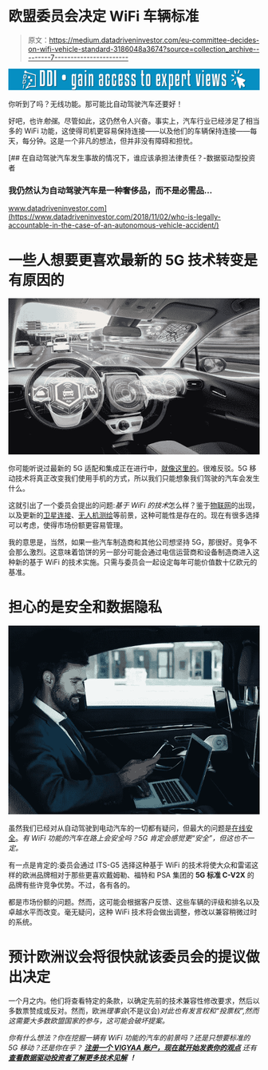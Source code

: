# 欧盟委员会决定 WiFi 车辆标准

> 原文：<https://medium.datadriveninvestor.com/eu-committee-decides-on-wifi-vehicle-standard-3186048a3674?source=collection_archive---------7----------------------->

[![](img/322d16131e989228882370fb80e4710a.png)](http://www.track.datadriveninvestor.com/1B9E)

你听到了吗？无线功能。那可能比自动驾驶汽车还要好！

好吧，也许*勉强*。尽管如此，这仍然令人兴奋。事实上，汽车行业已经涉足了相当多的 WiFi 功能，这使得司机更容易保持连接——以及他们的车辆保持连接——每天，每分钟。这是一个非凡的想法，但并非没有障碍和担忧。

[](https://www.datadriveninvestor.com/2018/11/02/who-is-legally-accountable-in-the-case-of-an-autonomous-vehicle-accident/) [## 在自动驾驶汽车发生事故的情况下，谁应该承担法律责任？-数据驱动型投资者

### 我仍然认为自动驾驶汽车是一种奢侈品，而不是必需品…

www.datadriveninvestor.com](https://www.datadriveninvestor.com/2018/11/02/who-is-legally-accountable-in-the-case-of-an-autonomous-vehicle-accident/) 

# 一些人想要更喜欢最新的 5G 技术转变是有原因的

![](img/1c4f79f50522c976804c1151410a5380.png)

你可能听说过最新的 5G 适配和集成正在进行中，[就像这里的](https://vigyaa.com/@pierre/3-updates-on-5g-mobile-technology-you-have-to-check-out-before-it-f9c30e1c/)。很难反驳。5G 移动技术将真正改变我们使用手机的方式，所以我们只能想象我们驾驶的汽车会发生什么。

这就引出了一个委员会提出的问题:*基于 WiFi 的技术*怎么样？鉴于[物联网](https://vigyaa.com/@pierre/beware-as-the-city-you-live-in-might-get-smarter-than-you-c7d8fe7b/)的出现，以及更新的[卫星连接](https://vigyaa.com/@pierre/amazon-will-be-revolutionizing-the-broadband-internet-market-soon-4e27ac14/)、[无人机测绘](https://vigyaa.com/@pierre/infrastructure-technology-takes-it-to-another-level-with-drone-ma-707de562/)等前景，这种可能性是存在的。现在有很多选择可以考虑，使得市场份额更容易管理。

我的意思是，当然，如果一些汽车制造商和其他公司想坚持 5G，那很好。竞争不会那么激烈。这意味着馅饼的另一部分可能会通过电信运营商和设备制造商进入这种新的基于 WiFi 的技术实施。只需与委员会一起设定每年可能价值数十亿欧元的基准。

# 担心的是安全和数据隐私

![](img/3ef30a04dbabc6156828e00c230f9537.png)

虽然我们已经对从自动驾驶到电动汽车的一切都有疑问，但最大的问题是[在线安全](https://vigyaa.com/@pierre/3-tales-of-cyber-terrorism-that-prove-technology-has-your-back-863507f4/)。*有 WiFi 功能的汽车在路上会安全吗？5G 肯定会感觉更“安全”，但这也不一定。*

有一点是肯定的:委员会通过 ITS-G5 选择这种基于 WiFi 的技术将使大众和雷诺这样的欧洲品牌相对于那些更喜欢戴姆勒、福特和 PSA 集团的 **5G 标准 C-V2X** 的品牌有些许竞争优势。不过，各有各的。

都是市场份额的问题。然而，这可能会根据客户反馈、这些车辆的评级和排名以及卓越水平而改变。毫无疑问，这种 WiFi 技术将会做出调整，修改以兼容稍微过时的系统。

# 预计欧洲议会将很快就该委员会的提议做出决定

一个月之内。他们将查看特定的条款，以确定先前的技术兼容性修改要求，然后以多数票赞成或反对。然而，欧洲*理事会*(不是议会)*对此也有发言权和“投票权”,然而这需要大多数欧盟国家的参与，这可能会破坏提案。*

*你有什么想法？你在挖掘一辆有 WiFi 功能的汽车的前景吗？还是只想要标准的 5G 移动？还是你在乎？ [**注册一个 VIGYAA 账户，现在就开始发表你的观点**](https://vigyaa.com/accounts/login/) 还有 [**查看数据驱动投资者了解更多技术见解**](http://datadriveninvestor.com) **！***